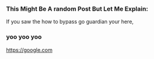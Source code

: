 ### This Might Be A random Post But Let Me Explain:
If you saw the how to bypass go guardian your here, 




### yoo yoo yoo
https://google.com
